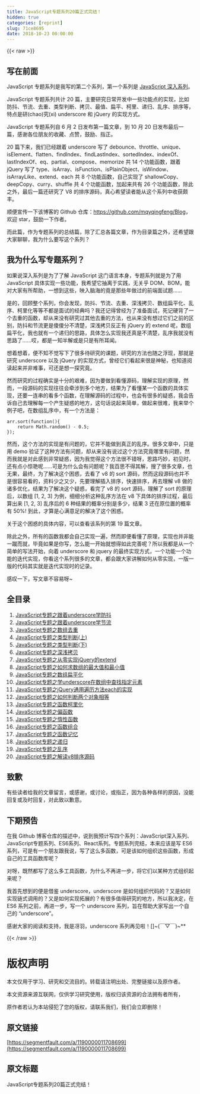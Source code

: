 ```yaml
---
title: JavaScript专题系列20篇正式完结！
hidden: true
categories: [reprint]
slug: 71ce8695
date: 2018-10-23 00:00:00
---
```


{{< raw >}}

                    
<h2 id="articleHeader0">写在前面</h2>
<p>JavaScript 专题系列是我写的第二个系列，第一个系列是 <a href="https://github.com/mqyqingfeng/Blog/issues/17" rel="nofollow noreferrer" target="_blank">JavaScript 深入系列</a>。</p>
<p>JavaScript 专题系列共计 20 篇，主要研究日常开发中一些功能点的实现，比如防抖、节流、去重、类型判断、拷贝、最值、扁平、柯里、递归、乱序、排序等，特点是研(chao)究(xi) underscore 和 jQuery 的实现方式。</p>
<p>JavaScript 专题系列自 6 月 2 日发布第一篇文章，到 10 月 20 日发布最后一篇，感谢各位朋友的收藏、点赞，鼓励、指正。</p>
<p>20 篇下来，我们已经跟着 underscore 写了 debounce、throttle、unique、isElement、flatten、findIndex、findLastIndex、sortedIndex、indexOf、lastIndexOf、eq、partial、compose、memorize 共 14 个功能函数，跟着 jQuery 写了 type、isArray、isFunction、isPlainObject、isWindow、isArrayLike、extend、each 共 8 个功能函数，自己实现了 shallowCopy、deepCopy、curry、shuffle 共 4 个功能函数，加起来共有 26 个功能函数，除此之外，最后一篇还研究了 V8 的排序源码，真心希望读者能从这个系列中收获颇丰。</p>
<p>顺便宣传一下该博客的 Github 仓库：<a href="https://github.com/mqyqingfeng/Blog" rel="nofollow noreferrer" target="_blank">https://github.com/mqyqingfeng/Blog</a>，欢迎 star，鼓励一下作者。</p>
<p>而此篇，作为专题系列的总结篇，除了汇总各篇文章，作为目录篇之外，还希望跟大家聊聊，我为什么要写这个系列？</p>
<h2 id="articleHeader1">我为什么写专题系列？</h2>
<p>如果说深入系列是为了了解 JavaScript 这门语言本身，专题系列就是为了用 JavaScript 具体实现一些功能，我希望它抽离于实践，无关乎 DOM、BOM，能对大家有所帮助，一想到这些，映入脑海的竟是那些年做过的前端面试题……</p>
<p>是的，回顾整个系列，你会发现，防抖、节流、去重、深浅拷贝、数组扁平化、乱序、柯里化等等不都是面试的经典吗？我还记得曾经为了准备面试，死记硬背了一个去重的函数，却从来没有研究过其他去重的方法，也从来没有想过它们之前的区别，防抖和节流更是傻傻分不清楚，深浅拷贝反正有 jQuery 的 extend 呢，数组扁平化，我也就有一个递归的思路，具体怎么实现我还真是不清楚，乱序我就没有思路了……哎，都是一知半解或是只是有所耳闻。</p>
<p>想着想着，便不知不觉写下了很多待研究的课题，研究的方法也随之浮现，那就是研究 underscore 以及 jQuery 的实现方式，曾经它们看起来很是神秘，也知道阅读起来并非难事，可还是想一探究竟。</p>
<p>然而研究的过程确实是十分的艰难，因为要做到看懂源码，理解实现的原理，然而，一段源码的实现往往会牵涉到多个地方，结果为了看懂某一个函数的具体实现，还要一连串的看多个函数，在理解源码的过程中，也会有很多的疑惑，我会告诉自己去理解每一个产生疑惑的地方，这句话说起来简单，做起来很难，我来举个例子吧，在数组乱序中，有一个方法是：</p>
<div class="widget-codetool" style="display:none;">
      <div class="widget-codetool--inner">
      <span class="selectCode code-tool" data-toggle="tooltip" data-placement="top" title="" data-original-title="全选"></span>
      <span type="button" class="copyCode code-tool" data-toggle="tooltip" data-placement="top" data-clipboard-text="arr.sort(function(){
    return Math.random() - 0.5;
});" title="" data-original-title="复制"></span>
      <span type="button" class="saveToNote code-tool" data-toggle="tooltip" data-placement="top" title="" data-original-title="放进笔记"></span>
      </div>
      </div><pre class="javascript hljs"><code class="js">arr.sort(<span class="hljs-function"><span class="hljs-keyword">function</span>(<span class="hljs-params"></span>)</span>{
    <span class="hljs-keyword">return</span> <span class="hljs-built_in">Math</span>.random() - <span class="hljs-number">0.5</span>;
});</code></pre>
<p>然而，这个方法的实现是有问题的，它并不能做到真正的乱序。很多文章中，只是用 demo 验证了这种方法有问题，却从来没有说过这个方法究竟哪里有问题，然而我就是对此感到非常疑惑，因为我觉得这个方法很不错呀，思路巧妙，初见时，还有点小惊艳呢……可是为什么会有问题呢？我百思不得其解，搜了很多文章，也无果，最终，为了解决这个困惑，去看了 v8 的 sort 源码，然而这段源码也并不是很容易看的，资料少之又少，先要理解插入排序，快速排序，再去理解 v8 做的诸多优化，结果为了解决这个疑惑，看完了 v8 的 sort 源码，理解了 sort 的原理后，以数组 [1, 2, 3] 为例，细细分析这种乱序方法在 v8 下具体的排序过程，最后算出来 [1, 2, 3] 乱序后的 6 种结果的概率分别是多少，结果 3 还在原位置的概率有 50%! 到此，才算是心满意足的解决了这个困惑。</p>
<p>关于这个困惑的具体内容，可以查看该系列的第 19 篇文章。</p>
<p>除此之外，所有的函数我都会自己实现一遍，然而即便看懂了原理，实现也并非能一蹴而就，毕竟如果是你写，怎么能一开始就想得如此完善呢？所以我都是从一个简单的写法开始，向着 underscore 和 jquery 的最终实现方式，一个功能一个功能的迭代实现，你看这个系列很多的文章，都会跟大家讲解如何从零实现，一版一版的代码其实就是迭代实现时的记录。</p>
<p>感叹一下，写文章不容易呀~</p>
<h2 id="articleHeader2">全目录</h2>
<ol>
<li><a href="https://github.com/mqyqingfeng/Blog/issues/22" rel="nofollow noreferrer" target="_blank">JavaScript专题之跟着underscore学防抖</a></li>
<li><a href="https://github.com/mqyqingfeng/Blog/issues/26" rel="nofollow noreferrer" target="_blank">JavaScript专题之跟着underscore学节流</a></li>
<li><a href="https://github.com/mqyqingfeng/Blog/issues/27" rel="nofollow noreferrer" target="_blank">JavaScript专题之数组去重</a></li>
<li><a href="https://github.com/mqyqingfeng/Blog/issues/28" rel="nofollow noreferrer" target="_blank">JavaScript专题之类型判断(上)</a></li>
<li><a href="https://github.com/mqyqingfeng/Blog/issues/30" rel="nofollow noreferrer" target="_blank">JavaScript专题之类型判断(下)</a></li>
<li><a href="https://github.com/mqyqingfeng/Blog/issues/32" rel="nofollow noreferrer" target="_blank">JavaScript专题之深浅拷贝</a></li>
<li><a href="https://github.com/mqyqingfeng/Blog/issues/33" rel="nofollow noreferrer" target="_blank">JavaScript专题之从零实现jQuery的extend</a></li>
<li><a href="https://github.com/mqyqingfeng/Blog/issues/35" rel="nofollow noreferrer" target="_blank">JavaScript专题之如何求数组的最大值和最小值</a></li>
<li><a href="https://github.com/mqyqingfeng/Blog/issues/36" rel="nofollow noreferrer" target="_blank">JavaScript专题之数组扁平化</a></li>
<li><a href="https://github.com/mqyqingfeng/Blog/issues/37" rel="nofollow noreferrer" target="_blank">JavaScript专题之学underscore在数组中查找指定元素</a></li>
<li><a href="https://github.com/mqyqingfeng/Blog/issues/40" rel="nofollow noreferrer" target="_blank">JavaScript专题之jQuery通用遍历方法each的实现</a></li>
<li><a href="https://github.com/mqyqingfeng/Blog/issues/41" rel="nofollow noreferrer" target="_blank">JavaScript专题之如何判断两个对象相等</a></li>
<li><a href="https://github.com/mqyqingfeng/Blog/issues/42" rel="nofollow noreferrer" target="_blank">JavaScript专题之函数柯里化</a></li>
<li><a href="https://github.com/mqyqingfeng/Blog/issues/43" rel="nofollow noreferrer" target="_blank">JavaScript专题之偏函数</a></li>
<li><a href="https://github.com/mqyqingfeng/Blog/issues/44" rel="nofollow noreferrer" target="_blank">JavaScript专题之惰性函数</a></li>
<li><a href="https://github.com/mqyqingfeng/Blog/issues/45" rel="nofollow noreferrer" target="_blank">JavaScript专题之函数组合</a></li>
<li><a href="https://github.com/mqyqingfeng/Blog/issues/46" rel="nofollow noreferrer" target="_blank">JavaScript专题之函数记忆</a></li>
<li><a href="https://github.com/mqyqingfeng/Blog/issues/49" rel="nofollow noreferrer" target="_blank">JavaScript专题之递归</a></li>
<li><a href="https://github.com/mqyqingfeng/Blog/issues/51" rel="nofollow noreferrer" target="_blank">JavaScript专题之乱序</a></li>
<li><a href="https://github.com/mqyqingfeng/Blog/issues/52" rel="nofollow noreferrer" target="_blank">JavaScript专题之解读v8排序源码</a></li>
</ol>
<h2 id="articleHeader3">致歉</h2>
<p>有些读者给我的文章留言，或感谢，或讨论，或指正，因为各种各样的原因，没能回复或及时回复，对此致以歉意。</p>
<h2 id="articleHeader4">下期预告</h2>
<p>在我 Github 博客仓库的描述中，说到我预计写四个系列：JavaScript深入系列、JavaScript专题系列、ES6系列、React系列。专题系列完结，本来应该是写 ES6 系列，可是有一个朋友跟我说，写了这么多函数，可是该如何组织这些函数，形成自己的工具函数库呢？</p>
<p>对呀，既然都写了这么多工具函数，为什么不再进一步，将它们以某种方式组织起来呢？</p>
<p>我首先想到的便是借鉴 underscore，underscore 是如何组织代码的？又是如何实现链式调用的？又是如何实现拓展的？有很多值得研究的地方，所以我决定，在 ES6 系列之前，再进一步，写一个 underscore 系列，旨在帮助大家写出一个自己的 “underscore”。</p>
<p>感谢大家的阅读和支持，我是冴羽，underscore 系列再见啦！[]~(￣▽￣)~**</p>

                
{{< /raw >}}

# 版权声明
本文仅用于学习、研究和交流目的。转载请注明出处、完整链接以及原作者。 

本文资源来源互联网，仅供学习研究使用，版权归该资源的合法拥有者所有，

原作者若认为本站侵犯了您的版权，请联系我们，我们会立即删除！

## 原文链接
[https://segmentfault.com/a/1190000011708699](https://segmentfault.com/a/1190000011708699)

## 原文标题
JavaScript专题系列20篇正式完结！
